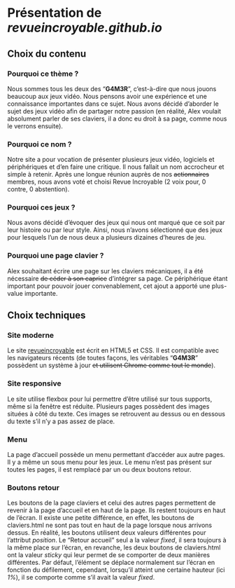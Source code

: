 # Présentation de *revueincroyable.github.io*


## Choix du contenu

### Pourquoi ce thème ?
Nous sommes tous les deux des “**G4M3R**”, c’est-à-dire que nous jouons beaucoup aux jeux vidéo. Nous pensons avoir une expérience et une connaissance importantes dans ce sujet. Nous avons décidé d’aborder le sujet des jeux vidéo afin de partager notre passion (en réalité, Alex voulait absolument parler de ses claviers, il a donc eu droit à sa page, comme nous le verrons ensuite).

### Pourquoi ce nom ?
Notre site a pour vocation de présenter plusieurs jeux vidéo, logiciels et périphériques et d’en faire une critique. Il nous fallait un nom accrocheur et simple à retenir. Après une longue réunion auprès de nos ~~actionnaires~~ membres, nous avons voté et choisi Revue Incroyable (2 voix pour, 0 contre, 0 abstention).

### Pourquoi ces jeux ?
Nous avons décidé d’évoquer des jeux qui nous ont marqué que ce soit par leur histoire ou par leur style. Ainsi, nous n’avons sélectionné que des jeux pour lesquels l’un de nous deux a plusieurs dizaines d’heures de jeu.

### Pourquoi une page clavier ?
Alex souhaitant écrire une page sur les claviers mécaniques, il a été nécessaire ~~de céder à son caprice~~ d’intégrer sa page. Ce périphérique étant important pour pouvoir jouer convenablement, cet ajout a apporté une plus-value importante.


## Choix techniques

### Site moderne
Le site [revueincroyable](https://revueincroyable.github.io) est écrit en HTML5 et CSS. Il est compatible avec les navigateurs récents (de toutes façons, les véritables “**G4M3R**” possèdent un système à jour ~~et utilisent Chrome comme tout le monde~~).

### Site responsive
Le site utilise flexbox pour lui permettre d’être utilisé sur tous supports, même si la fenêtre est réduite. Plusieurs pages possèdent des images situées à côté du texte. Ces images se retrouvent au dessus ou en dessous du texte s’il n’y a pas assez de place.

### Menu
La page d’accueil possède un menu permettant d’accéder aux autre pages. Il y a même un sous menu pour les jeux. Le menu n’est pas présent sur toutes les pages, il est remplacé par un ou deux boutons retour.

### Boutons retour
Les boutons de la page claviers et celui des autres pages permettent de revenir à la page d’accueil et en haut de la page. Ils restent toujours en haut de l’écran. Il existe une petite différence, en effet, les boutons de claviers.html ne sont pas tout en haut de la page lorsque nous arrivons dessus. En réalité, les boutons utilisent deux valeurs différentes pour l’attribut *position*. Le “Retour accueil” seul a la valeur *fixed*, il sera toujours à la même place sur l’écran, en revanche, les deux boutons de claviers.html ont la valeur *sticky* qui leur permet de se comporter de deux manières différentes. Par défaut, l’élément se déplace normalement sur l’écran en fonction du défilement, cependant, lorsqu’il atteint une certaine hauteur (ici *1%*), il se comporte comme s’il avait la valeur *fixed*.
